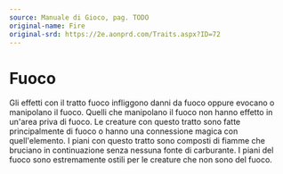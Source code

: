 ```yaml
---
source: Manuale di Gioco, pag. TODO
original-name: Fire
original-srd: https://2e.aonprd.com/Traits.aspx?ID=72
---
```


# Fuoco

Gli effetti con il tratto fuoco infliggono danni da fuoco oppure evocano o
manipolano il fuoco. Quelli che manipolano il fuoco non hanno effetto in un'area
priva di fuoco. Le creature con questo tratto sono fatte principalmente di fuoco
o hanno una connessione magica con quell'elemento. I piani con questo tratto
sono composti di fiamme che bruciano in continuazione senza nessuna fonte di
carburante. I piani del fuoco sono estremamente ostili per le creature che non
sono del fuoco.
